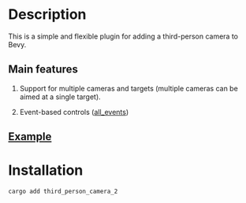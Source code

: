 # Description

This is a simple and flexible plugin for adding a third-person camera to Bevy.

## Main features

1. Support for multiple cameras and targets (multiple cameras can be aimed at a single target).

2. Event-based controls ([all_events](./src/events.rs))

## [Example](./examples/follow_cube.rs)

# Installation

```sh
cargo add third_person_camera_2
```
